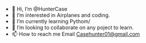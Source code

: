 - 👋 Hi, I’m @HunterCase
- 👀 I’m interested in Airplanes and coding.
- 🌱 I’m currently learning Pythom/
- 💞️ I’m looking to collaborate on any poject to learn.
- 📫 How to reach me Email Casehunter01@gmail.com

<!---
HunterCase/HunterCase is a ✨ special ✨ repository because its `README.md` (this file) appears on your GitHub profile.
You can click the Preview link to take a look at your changes.
--->
